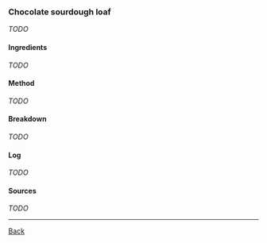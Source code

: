 ### Chocolate sourdough loaf

_TODO_

#### Ingredients

_TODO_

#### Method

_TODO_

#### Breakdown

_TODO_

#### Log

_TODO_

#### Sources

_TODO_

<hr/>

[Back](../README.md)
